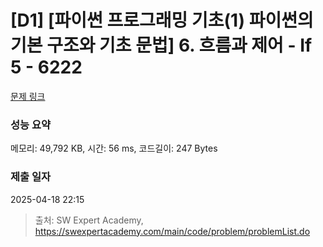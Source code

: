 # [D1] [파이썬 프로그래밍 기초(1) 파이썬의 기본 구조와 기초 문법] 6. 흐름과 제어 - If 5 - 6222 

[문제 링크](https://swexpertacademy.com/main/code/problem/problemDetail.do?contestProbId=AWcU9v3a4lgDFAU4) 

### 성능 요약

메모리: 49,792 KB, 시간: 56 ms, 코드길이: 247 Bytes

### 제출 일자

2025-04-18 22:15



> 출처: SW Expert Academy, https://swexpertacademy.com/main/code/problem/problemList.do